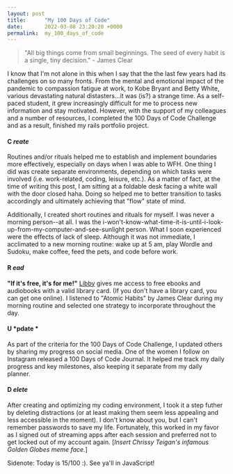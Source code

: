 ```yaml
---
layout: post
title:      "My 100 Days of Code"
date:       2022-03-08 23:20:20 +0000
permalink:  my_100_days_of_code
---
```


> "All big things come from small beginnings. The seed of every habit is a single, tiny decision." - James Clear

I know that I'm not alone in this when I say that the the last few years had its challenges on so many fronts. From the mental and emotional impact of the pandemic to compassion fatigue at work, to Kobe Bryant and Betty White, various devastating natural distasters...it was (is?) a strange time. As a self-paced student, it grew increasingly difficult for me to process new information and stay motivated. However, with the support of my colleagues and a number of resources, I completed the 100 Days of Code Challenge and as a result, finished my rails portfolio project. 

#### **C** *reate*
Routines and/or rituals helped me to establish and implement boundaries more effectively, especially on days when I was able to WFH. One thing I did was create separate environments, depending on which tasks were involved (i.e. work-related, coding, leisure, etc.). As a matter of fact, at the time of writing this post, I am sitting at a foldable desk facing a white wall with the door closed haha. Doing so helped me to better transition to tasks accordingly and ultimately achieving that "flow" state of mind.

Additionally, I created short routines and rituals for myself. I was never a morning person--at all. I was the i-won't-know-what-time-it-is-until-i-look-up-from-my-computer-and-see-sunlight person. What I soon experienced were the effects of lack of sleep. Although it was not immediate, I acclimated to a new morning routine: wake up at 5 am, play Wordle and Sudoku, make coffee, feed the pets, and code before work. 


#### **R** *ead*
**"If it's free, it's for me!"**
[Libby](https://libbyapp.com/interview/welcome#doYouHaveACard
) gives me access to free ebooks and audiobooks with a valid library card. (If you don't have a library card, you can get one online). I listened to "Atomic Habits" by James Clear during my morning routine and selected one strategy to incorporate throughout the day.


#### **U** *pdate *
As part of the criteria for the 100 Days of Code Challenge, I updated others by sharing my progress on social media. One of the women I follow on Instagram released a 100 Days of Code Journal. It helped me track my daily progress and key milestones, also keeping it separate from my daily planner. 


#### **D** *elete*
After creating and optimizing my coding environment, I took it a step futher by deleting distractions (or at least making them seem less appealing and less accessible in the moment). I don't know about you, but I can't remember passwords to save my life. Fortunately, this worked in my favor as I signed out of streaming apps after each session and preferred not to get locked out of my account again. [*Insert Chrissy Teigan's infamous Golden Globes meme face.*]

Sidenote: Today is 15/100 :). See ya'll in JavaScript!
